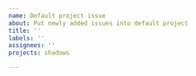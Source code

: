 ```yaml
---
name: Default project issue
about: Put newly added issues into default project
title: ''
labels: ''
assignees: ''
projects: shadows

---
```



